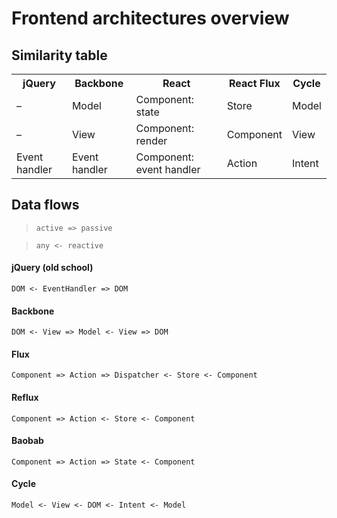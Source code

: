 # Frontend architectures overview

## Similarity table
<table>
  <tr><th>jQuery</th><th>Backbone</th><th>React</th><th>React Flux</th><th>Cycle</th></tr>
  <tr><td>–</td><td>Model</td><td>Component: state</td><td>Store</td><td>Model</td></tr>
  <tr><td>–</td><td>View</td><td>Component: render</td><td>Component</td><td>View</td></tr>
  <tr><td>Event handler</td><td>Event handler</td><td>Component: event handler</td><td>Action</td><td>Intent</td></tr>  
</table>

## Data flows

> `active => passive`

> `any <- reactive`

#### jQuery (old school)

`DOM <- EventHandler => DOM`

#### Backbone

`DOM <- View => Model <- View => DOM`

#### Flux
`Component => Action => Dispatcher <- Store <- Component`

#### Reflux
`Component => Action <- Store <- Component`

#### Baobab
`Component => Action => State <- Component`

#### Cycle
`Model <- View <- DOM <- Intent <- Model`
